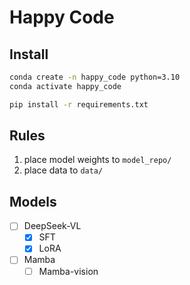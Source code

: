 # Happy Code

## Install
```bash
conda create -n happy_code python=3.10
conda activate happy_code

pip install -r requirements.txt
```

## Rules
1. place model weights to `model_repo/`
2. place data to `data/`


## Models
- [ ] DeepSeek-VL
  - [x] SFT
  - [x] LoRA
- [ ] Mamba
  - [ ] Mamba-vision